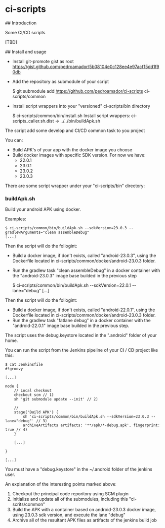 # ci-scripts

## Introduction

Some CI/CD scripts

[TBD]

## Install and usage

* Install git-promote gist as root https://gist.github.com/pedroamador/5b08104e0c128ee4e97acf15dd1f90db

* Add the repository as submodule of your script

    $ git submodule add https://github.com/pedroamador/ci-scripts ci-scripts/common

* Install script wrappers into your "versioned" ci-scripts/bin directory

    $ ci-scripts/common/bin/install.sh
    Install script wrappers:
    ci-scripts_caller.sh.dist -> ../../bin/buildApk.sh

The script add some develop and CI/CD common task to you project

You can:
* Build APK's of your app with the docker image you choose
* Build docker images with specific SDK version. For now we have:
  * 22.0.1
  * 23.0.1
  * 23.0.2
  * 23.0.3

There are some script wrapper under your "ci-scripts/bin" directory:

### buildApk.sh

Build your android APK using docker.

Examples:

    $ ci-scripts/common/bin/buildApk.sh --sdkVersion=23.0.3 --gradlewArguments="clean assembleDebug"
    [...]

Then the script will do the follogint:
* Build a docker image, if don't exists, called "android-23.0.3", using the Dockerfile located in ci-scripts/common/docker/android-23.0.3 folder.
* Run the gradlew task "clean assembleDebug" in a docker container with the "android-23.0.3" image base builded in the previous step

    $ ci-scripts/common/bin/buildApk.sh --sdkVersion=22.0.1 --lane="debug"
    [...]

Then the script will do the follogint:
* Build a docker image, if don't exists, called "android-22.0.1", using the Dockerfile located in ci-scripts/common/docker/android-23.0.3 folder.
* Run the gradlew task "fatlane debug" in a docker container with the "android-22.0.1" image base builded in the previous step.


The script uses the debug.keystore located in the ".android" folder of your home.

You can run the script from the Jenkins pipeline of your CI / CD project like this:

    $ cat Jenkinsfile
    #!groovy

    [...]

    node {
        // Local checkout
        checkout scm // 1)
        sh 'git submodule update --init' // 2)

        // 
        stage('Build APK') {
            sh 'ci-scripts/common/bin/buildApk.sh --sdkVersion=23.0.3 --lane="debug"' // 3)
            archiveArtifacts artifacts: '**/apk/*-debug.apk', fingerprint: true // 4)
        }

        [...]

    }

    [...]

You must have a "debug.keystore" in the ~/.android folder of the jenkins user.

An explanation of the interesting points marked above:
1. Checkout the principal code reporitory using SCM plugin
2. Initialize and update all of the submodules, including this "ci-scrits/common"
3. Build the APK with a container based on android-23.0.3 docker image, using 23.0.3 sdk version, and execute the lane "debug"
4. Archive all of the resultant APK files as artifacts of the jenkins build job
